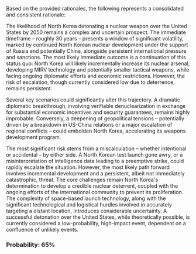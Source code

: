 Based on the provided rationales, the following represents a consolidated and consistent rationale:

The likelihood of North Korea detonating a nuclear weapon over the United States by 2050 remains a complex and uncertain prospect.  The immediate timeframe – roughly 30 years – presents a window of significant volatility, marked by continued North Korean nuclear development under the support of Russia and potentially China, alongside persistent international pressure and sanctions. The most likely immediate outcome is a continuation of this status quo: North Korea will likely incrementally increase its nuclear arsenal, developing MIRV technology and potentially smaller tactical weapons, while facing ongoing diplomatic efforts and economic restrictions. However, the risk of escalation, though currently considered low due to deterrence, remains persistent.

Several key scenarios could significantly alter this trajectory. A dramatic diplomatic breakthrough, involving verifiable denuclearization in exchange for substantial economic incentives and security guarantees, remains highly improbable. Conversely, a deepening of geopolitical tensions – potentially driven by a breakdown in US-China relations or a major escalation of regional conflicts – could embolden North Korea, accelerating its weapons development program. 

The most significant risk stems from a miscalculation – whether intentional or accidental – by either side. A North Korean test launch gone awry, or a misinterpretation of intelligence data leading to a preemptive strike, could rapidly escalate the situation.  However, the most likely path forward involves incremental development and a persistent, albeit not immediately catastrophic, threat.  The core challenges remain North Korea's determination to develop a credible nuclear deterrent, coupled with the ongoing efforts of the international community to prevent its proliferation.  The complexity of space-based launch technology, along with the significant technological and logistical hurdles involved in accurately targeting a distant location, introduces considerable uncertainty. A successful detonation over the United States, while theoretically possible, is currently considered a low-probability, high-impact event, dependent on a confluence of unlikely events.

### Probability: 65%